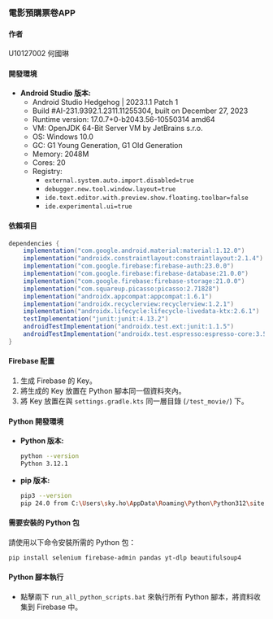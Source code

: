 ### 電影預購票卷APP

#### 作者
U10127002 何國琳

#### 開發環境
- **Android Studio 版本:** 
  - Android Studio Hedgehog | 2023.1.1 Patch 1
  - Build #AI-231.9392.1.2311.11255304, built on December 27, 2023
  - Runtime version: 17.0.7+0-b2043.56-10550314 amd64
  - VM: OpenJDK 64-Bit Server VM by JetBrains s.r.o.
  - OS: Windows 10.0
  - GC: G1 Young Generation, G1 Old Generation
  - Memory: 2048M
  - Cores: 20
  - Registry:
    - `external.system.auto.import.disabled=true`
    - `debugger.new.tool.window.layout=true`
    - `ide.text.editor.with.preview.show.floating.toolbar=false`
    - `ide.experimental.ui=true`

#### 依賴項目
```groovy
dependencies {
    implementation("com.google.android.material:material:1.12.0")
    implementation("androidx.constraintlayout:constraintlayout:2.1.4")
    implementation("com.google.firebase:firebase-auth:23.0.0")
    implementation("com.google.firebase:firebase-database:21.0.0")
    implementation("com.google.firebase:firebase-storage:21.0.0")
    implementation("com.squareup.picasso:picasso:2.71828")
    implementation("androidx.appcompat:appcompat:1.6.1")
    implementation("androidx.recyclerview:recyclerview:1.2.1")
    implementation("androidx.lifecycle:lifecycle-livedata-ktx:2.6.1")
    testImplementation("junit:junit:4.13.2")
    androidTestImplementation("androidx.test.ext:junit:1.1.5")
    androidTestImplementation("androidx.test.espresso:espresso-core:3.5.1")
}
```

#### Firebase 配置
1. 生成 Firebase 的 Key。
2. 將生成的 Key 放置在 Python 腳本同一個資料夾內。
3. 將 Key 放置在與 `settings.gradle.kts` 同一層目錄 (`/test_movie/`) 下。

#### Python 開發環境
- **Python 版本:** 
  ```bash
  python --version
  Python 3.12.1
  ```

- **pip 版本:**
  ```bash
  pip3 --version
  pip 24.0 from C:\Users\sky.ho\AppData\Roaming\Python\Python312\site-packages\pip (python 3.12)
  ```

#### 需要安裝的 Python 包
請使用以下命令安裝所需的 Python 包：
```bash
pip install selenium firebase-admin pandas yt-dlp beautifulsoup4
```

#### Python 腳本執行
- 點擊兩下 `run_all_python_scripts.bat` 來執行所有 Python 腳本，將資料收集到 Firebase 中。
